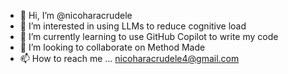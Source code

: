- 👋 Hi, I’m @nicoharacrudele
- 👀 I’m interested in using LLMs to reduce cognitive load
- 🌱 I’m currently learning to use GitHub Copilot to write my code
- 💞️ I’m looking to collaborate on Method Made
- 📫 How to reach me ... nicoharacrudele4@gmail.com

<!---
nicoharacrudele/nicoharacrudele is a ✨ special ✨ repository because its `README.md` (this file) appears on your GitHub profile.
You can click the Preview link to take a look at your changes.
--->
